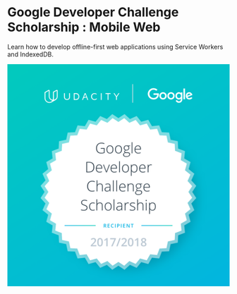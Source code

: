 # Google Developer Challenge Scholarship : Mobile Web

Learn how to develop offline-first web applications using Service Workers and IndexedDB.

![alt text](https://github.com/MarieLynneBlock/GoogleDeveloperChallengeScholarship-MobileWeb/blob/master/Google-Dev-EMEA-Badge.png)
